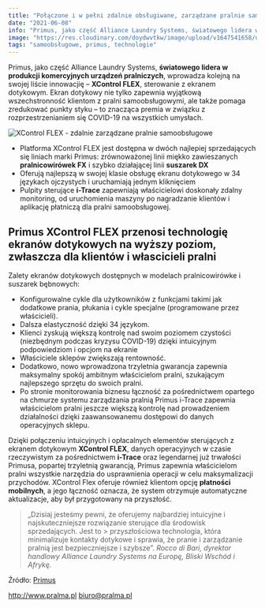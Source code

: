 ```yaml
---
title: "Połączone i w pełni zdalnie obsługiwane, zarządzane pralnie samoobsługowe z technologią XControl FLEX"
date: "2021-06-08"
info: "Primus, jako część Alliance Laundry Systems, światowego lidera w produkcji komercyjnych urządzeń pralniczych, wprowadza kolejną na swojej liście innowacjię – XControl FLEX, sterowanie z ekranem dotykowym. Ekran dotykowy nie tylko zapewnia wyjątkową wszechstronność klientom z pralni samoobsługowymi, ale także pomaga zredukować punkty styku – to znacząca premia w związku z rozprzestrzenianiem się COVID-19 na wszystkich umysłach."
image: "https://res.cloudinary.com/doydwvtkw/image/upload/v1647541658/uploads/posts/xcontrol_flex_connected_laundries_cuqeww.webp"
tags: "samoobsługowe, primus, technologie"
---
```


Primus, jako część Alliance Laundry Systems, **światowego lidera w produkcji komercyjnych urządzeń pralniczych**, wprowadza kolejną na swojej liście innowacjię – **XControl FLEX**, sterowanie z ekranem dotykowym. Ekran dotykowy nie tylko zapewnia wyjątkową wszechstronność klientom z pralni samoobsługowymi, ale także pomaga zredukować punkty styku – to znacząca premia w związku z rozprzestrzenianiem się COVID-19 na wszystkich umysłach. 

![XControl FLEX - zdalnie zarządzane pralnie samoobsługowe](https://res.cloudinary.com/doydwvtkw/image/upload/v1647541658/uploads/posts/xcontrol_flex_connected_laundries_cuqeww.webp)

- Platforma XControl FLEX jest dostępna w dwóch najlepiej sprzedających się liniach marki Primus: zrównoważonej linii miękko zawieszanych **pralnicowirówek FX** i szybko działającej linii **suszarek DX**
- Oferują najlepszą w swojej klasie obsługę ekranu dotykowego w 34 językach ojczystych i uruchamiają jednym kliknięciem
- Pulpity sterujące **i-Trace** zapewniają właścicielowi doskonały zdalny monitoring, od uruchomienia maszyny po nagradzanie klientów i aplikację płatniczą dla pralni samoobsługowej.

## Primus XControl FLEX przenosi technologię ekranów dotykowych na wyższy poziom, zwłaszcza dla klientów i włascicieli pralni

Zalety ekranów dotykowych dostępnych w modelach pralnicowirówke i suszarek bębnowych:

- Konfigurowalne cykle dla użytkowników z funkcjami takimi jak dodatkowe prania, płukania i cykle specjalne (programowane przez właścicieli).
- Dalsza elastyczność dzięki 34 językom.
- Klienci zyskują większą kontrolę nad swoim poziomem czystości (niezbędnym podczas kryzysu COVID-19) dzięki intuicyjnym podpowiedziom i opcjom na ekranie
- Właściciele sklepów zwiększają rentowność.
- Dodatkowo, nowo wprowadzona trzyletnia gwarancja zapewnia maksymalny spokój ambitnym właścicielom pralni, szukającym najlepszego sprzętu do swoich pralni.
- Po stronie monitorowania biznesu łączność za pośrednictwem opartego na chmurze systemu zarządzania pralnią Primus i-Trace zapewnia właścicielom pralni jeszcze większą kontrolę nad prowadzeniem działalności dzięki zaawansowanemu dostępowi do danych operacyjnych sklepu.

Dzięki połączeniu intuicyjnych i opłacalnych elementów sterujących z ekranem dotykowym **XControl FLEX**, danych operacyjnych w czasie rzeczywistym za pośrednictwem **i-Trace** oraz legendarnej już trwałości Primusa, popartej trzyletnią gwarancją, Primus zapewnia właścicielom pralni wszystkie narzędzia do usprawnienia operacji w celu maksymalizacji przychodów. XControl Flex oferuje również klientom opcję **płatności mobilnych**, a jego łączność oznacza, że ​​system otrzymuje automatyczne aktualizacje, aby był przygotowany na przyszłość.

> „Dzisiaj jesteśmy pewni, że oferujemy najbardziej intuicyjne i najskuteczniejsze rozwiązanie sterujące dla środowisk sprzedających. Jest to > przyszłościowa technologia, która minimalizuje kontakty dotykowe i sprawia, że pranie i zarządzanie pralnią jest bezpieczniejsze i szybsze”.
> *Rocco di Bari, dyrektor handlowy Alliance Laundry Systems na Europę, Bliski Wschód i Afrykę.*


Źródło: [Primus](https://primuslaundry.com/connected-controlled-laundromats)

<http://www.pralma.pl>
<biuro@pralma.pl>